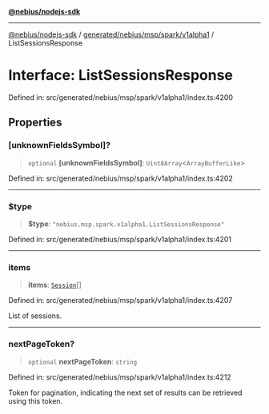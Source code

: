 [**@nebius/nodejs-sdk**](../../../../../../README.md)

***

[@nebius/nodejs-sdk](../../../../../../README.md) / [generated/nebius/msp/spark/v1alpha1](../README.md) / ListSessionsResponse

# Interface: ListSessionsResponse

Defined in: src/generated/nebius/msp/spark/v1alpha1/index.ts:4200

## Properties

### \[unknownFieldsSymbol\]?

> `optional` **\[unknownFieldsSymbol\]**: `Uint8Array`\<`ArrayBufferLike`\>

Defined in: src/generated/nebius/msp/spark/v1alpha1/index.ts:4202

***

### $type

> **$type**: `"nebius.msp.spark.v1alpha1.ListSessionsResponse"`

Defined in: src/generated/nebius/msp/spark/v1alpha1/index.ts:4201

***

### items

> **items**: [`Session`](Session.md)[]

Defined in: src/generated/nebius/msp/spark/v1alpha1/index.ts:4207

List of sessions.

***

### nextPageToken?

> `optional` **nextPageToken**: `string`

Defined in: src/generated/nebius/msp/spark/v1alpha1/index.ts:4212

Token for pagination, indicating the next set of results can be retrieved using this token.

